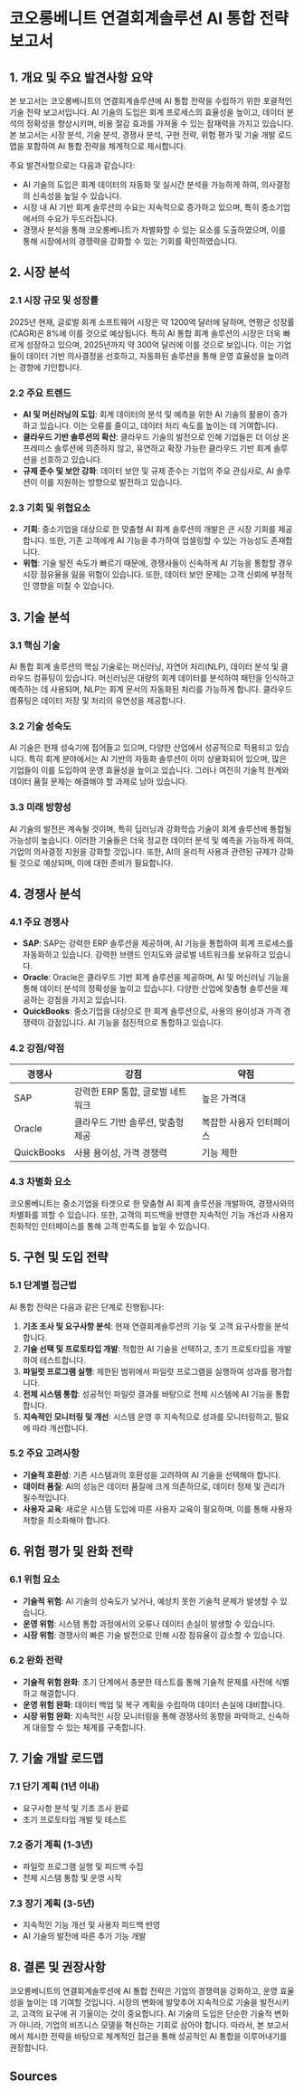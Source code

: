 # 코오롱베니트 연결회계솔루션 AI 통합 전략 보고서

## 1. 개요 및 주요 발견사항 요약

본 보고서는 코오롱베니트의 연결회계솔루션에 AI 통합 전략을 수립하기 위한 포괄적인 기술 전략 보고서입니다. AI 기술의 도입은 회계 프로세스의 효율성을 높이고, 데이터 분석의 정확성을 향상시키며, 비용 절감 효과를 가져올 수 있는 잠재력을 가지고 있습니다. 본 보고서는 시장 분석, 기술 분석, 경쟁사 분석, 구현 전략, 위험 평가 및 기술 개발 로드맵을 포함하여 AI 통합 전략을 체계적으로 제시합니다.

주요 발견사항으로는 다음과 같습니다:
- AI 기술의 도입은 회계 데이터의 자동화 및 실시간 분석을 가능하게 하여, 의사결정의 신속성을 높일 수 있습니다.
- 시장 내 AI 기반 회계 솔루션의 수요는 지속적으로 증가하고 있으며, 특히 중소기업에서의 수요가 두드러집니다.
- 경쟁사 분석을 통해 코오롱베니트가 차별화할 수 있는 요소를 도출하였으며, 이를 통해 시장에서의 경쟁력을 강화할 수 있는 기회를 확인하였습니다.

## 2. 시장 분석

### 2.1 시장 규모 및 성장률

2025년 현재, 글로벌 회계 소프트웨어 시장은 약 1200억 달러에 달하며, 연평균 성장률(CAGR)은 8%에 이를 것으로 예상됩니다. 특히 AI 통합 회계 솔루션의 시장은 더욱 빠르게 성장하고 있으며, 2025년까지 약 300억 달러에 이를 것으로 보입니다. 이는 기업들이 데이터 기반 의사결정을 선호하고, 자동화된 솔루션을 통해 운영 효율성을 높이려는 경향에 기인합니다.

### 2.2 주요 트렌드

- **AI 및 머신러닝의 도입**: 회계 데이터의 분석 및 예측을 위한 AI 기술의 활용이 증가하고 있습니다. 이는 오류를 줄이고, 데이터 처리 속도를 높이는 데 기여합니다.
- **클라우드 기반 솔루션의 확산**: 클라우드 기술의 발전으로 인해 기업들은 더 이상 온프레미스 솔루션에 의존하지 않고, 유연하고 확장 가능한 클라우드 기반 회계 솔루션을 선호하고 있습니다.
- **규제 준수 및 보안 강화**: 데이터 보안 및 규제 준수는 기업의 주요 관심사로, AI 솔루션이 이를 지원하는 방향으로 발전하고 있습니다.

### 2.3 기회 및 위협요소

- **기회**: 중소기업을 대상으로 한 맞춤형 AI 회계 솔루션의 개발은 큰 시장 기회를 제공합니다. 또한, 기존 고객에게 AI 기능을 추가하여 업셀링할 수 있는 가능성도 존재합니다.
- **위협**: 기술 발전 속도가 빠르기 때문에, 경쟁사들이 신속하게 AI 기능을 통합할 경우 시장 점유율을 잃을 위험이 있습니다. 또한, 데이터 보안 문제는 고객 신뢰에 부정적인 영향을 미칠 수 있습니다.

## 3. 기술 분석

### 3.1 핵심 기술

AI 통합 회계 솔루션의 핵심 기술로는 머신러닝, 자연어 처리(NLP), 데이터 분석 및 클라우드 컴퓨팅이 있습니다. 머신러닝은 대량의 회계 데이터를 분석하여 패턴을 인식하고 예측하는 데 사용되며, NLP는 회계 문서의 자동화된 처리를 가능하게 합니다. 클라우드 컴퓨팅은 데이터 저장 및 처리의 유연성을 제공합니다.

### 3.2 기술 성숙도

AI 기술은 현재 성숙기에 접어들고 있으며, 다양한 산업에서 성공적으로 적용되고 있습니다. 특히 회계 분야에서는 AI 기반의 자동화 솔루션이 이미 상용화되어 있으며, 많은 기업들이 이를 도입하여 운영 효율성을 높이고 있습니다. 그러나 여전히 기술적 한계와 데이터 품질 문제는 해결해야 할 과제로 남아 있습니다.

### 3.3 미래 방향성

AI 기술의 발전은 계속될 것이며, 특히 딥러닝과 강화학습 기술이 회계 솔루션에 통합될 가능성이 높습니다. 이러한 기술들은 더욱 정교한 데이터 분석 및 예측을 가능하게 하여, 기업의 의사결정 지원을 강화할 것입니다. 또한, AI의 윤리적 사용과 관련된 규제가 강화될 것으로 예상되며, 이에 대한 준비가 필요합니다.

## 4. 경쟁사 분석

### 4.1 주요 경쟁사

- **SAP**: SAP는 강력한 ERP 솔루션을 제공하며, AI 기능을 통합하여 회계 프로세스를 자동화하고 있습니다. 강력한 브랜드 인지도와 글로벌 네트워크를 보유하고 있습니다.
- **Oracle**: Oracle은 클라우드 기반 회계 솔루션을 제공하며, AI 및 머신러닝 기능을 통해 데이터 분석의 정확성을 높이고 있습니다. 다양한 산업에 맞춤형 솔루션을 제공하는 강점을 가지고 있습니다.
- **QuickBooks**: 중소기업을 대상으로 한 회계 솔루션으로, 사용의 용이성과 가격 경쟁력이 강점입니다. AI 기능을 점진적으로 통합하고 있습니다.

### 4.2 강점/약점

| 경쟁사   | 강점                           | 약점                           |
|----------|--------------------------------|--------------------------------|
| SAP      | 강력한 ERP 통합, 글로벌 네트워크 | 높은 가격대                    |
| Oracle   | 클라우드 기반 솔루션, 맞춤형 제공 | 복잡한 사용자 인터페이스       |
| QuickBooks| 사용 용이성, 가격 경쟁력       | 기능 제한                      |

### 4.3 차별화 요소

코오롱베니트는 중소기업을 타겟으로 한 맞춤형 AI 회계 솔루션을 개발하여, 경쟁사와의 차별화를 꾀할 수 있습니다. 또한, 고객의 피드백을 반영한 지속적인 기능 개선과 사용자 친화적인 인터페이스를 통해 고객 만족도를 높일 수 있습니다.

## 5. 구현 및 도입 전략

### 5.1 단계별 접근법

AI 통합 전략은 다음과 같은 단계로 진행됩니다:
1. **기초 조사 및 요구사항 분석**: 현재 연결회계솔루션의 기능 및 고객 요구사항을 분석합니다.
2. **기술 선택 및 프로토타입 개발**: 적합한 AI 기술을 선택하고, 초기 프로토타입을 개발하여 테스트합니다.
3. **파일럿 프로그램 실행**: 제한된 범위에서 파일럿 프로그램을 실행하여 성과를 평가합니다.
4. **전체 시스템 통합**: 성공적인 파일럿 결과를 바탕으로 전체 시스템에 AI 기능을 통합합니다.
5. **지속적인 모니터링 및 개선**: 시스템 운영 후 지속적으로 성과를 모니터링하고, 필요에 따라 개선합니다.

### 5.2 주요 고려사항

- **기술적 호환성**: 기존 시스템과의 호환성을 고려하여 AI 기술을 선택해야 합니다.
- **데이터 품질**: AI의 성능은 데이터 품질에 크게 의존하므로, 데이터 정제 및 관리가 필수적입니다.
- **사용자 교육**: 새로운 시스템 도입에 따른 사용자 교육이 필요하며, 이를 통해 사용자 저항을 최소화해야 합니다.

## 6. 위험 평가 및 완화 전략

### 6.1 위험 요소

- **기술적 위험**: AI 기술의 성숙도가 낮거나, 예상치 못한 기술적 문제가 발생할 수 있습니다.
- **운영 위험**: 시스템 통합 과정에서의 오류나 데이터 손실이 발생할 수 있습니다.
- **시장 위험**: 경쟁사의 빠른 기술 발전으로 인해 시장 점유율이 감소할 수 있습니다.

### 6.2 완화 전략

- **기술적 위험 완화**: 초기 단계에서 충분한 테스트를 통해 기술적 문제를 사전에 식별하고 해결합니다.
- **운영 위험 완화**: 데이터 백업 및 복구 계획을 수립하여 데이터 손실에 대비합니다.
- **시장 위험 완화**: 지속적인 시장 모니터링을 통해 경쟁사의 동향을 파악하고, 신속하게 대응할 수 있는 체계를 구축합니다.

## 7. 기술 개발 로드맵

### 7.1 단기 계획 (1년 이내)
- 요구사항 분석 및 기초 조사 완료
- 초기 프로토타입 개발 및 테스트

### 7.2 중기 계획 (1-3년)
- 파일럿 프로그램 실행 및 피드백 수집
- 전체 시스템 통합 및 운영 시작

### 7.3 장기 계획 (3-5년)
- 지속적인 기능 개선 및 사용자 피드백 반영
- AI 기술의 발전에 따른 추가 기능 개발

## 8. 결론 및 권장사항

코오롱베니트의 연결회계솔루션에 AI 통합 전략은 기업의 경쟁력을 강화하고, 운영 효율성을 높이는 데 기여할 것입니다. 시장의 변화에 발맞추어 지속적으로 기술을 발전시키고, 고객의 요구에 귀 기울이는 것이 중요합니다. AI 기술의 도입은 단순한 기술적 변화가 아니라, 기업의 비즈니스 모델을 혁신하는 기회로 삼아야 합니다. 따라서, 본 보고서에서 제시한 전략을 바탕으로 체계적인 접근을 통해 성공적인 AI 통합을 이루어내기를 권장합니다.

## Sources

